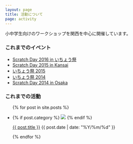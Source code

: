 ```yaml
---
layout: page
title: 活動について
page: activity
---
```


小中学生向けのワークショップを関西を中心に開催しています。

### これまでのイベント

<ul>
  <li><a href="/scratchday2016/">Scratch Day 2016 in いちょう祭</a></li>
  <li><a href="/scratchday2015/">Scratch Day 2015 in Kansai</a></li>
  <li><a href="/ichosai2015/">いちょう祭 2015</a></li>
  <li><a href="/ichosai2014/">いちょう祭 2014</a></li>
  <li><a href="/scratchday2014/">Scratch Day 2014 in Osaka</a></li>
</ul>

### これまでの活動

<ul class="posts">
  {% for post in site.posts %}
    <li class="post">
      <p class="post-category">
        {% if post.category %}
          <img src="/images/label-{{ post.category }}.png">
        {% endif %}
      </p>
      <p class="post-info">
        <a href="{{ post.url }}">{{ post.title }}</a>
        <time>{{ post.date | date: "%Y/%m/%d" }}</time>
      </p>
    </li>
  {% endfor %}
</ul>
